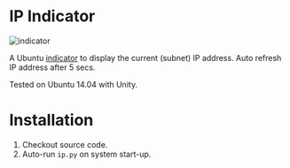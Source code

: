 # IP Indicator

![indicator](https://github.com/sentientwaffle/unity-ip-indicator/raw/master/images/screenshot.png)

A Ubuntu [indicator](http://unity.ubuntu.com/projects/appindicators/)
to display the current (subnet) IP address. Auto refresh IP address after 5 secs. 

Tested on Ubuntu 14.04 with Unity.

# Installation

  1. Checkout source code.
  2. Auto-run `ip.py` on system start-up.


